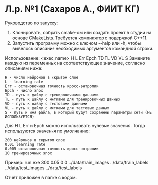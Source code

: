 # Л.р. №1 (Сахаров А., ФИИТ КГ)

Руководство по запуску:
1. Клонировать, собрать cmake-ом или создать проект в студии на основе CMakeLists. Требуется компилятор с подержкой С++11.
2. Запустить программу можно с ключом --help или -h, чтобы вывелось описание необходимых аргументов командной строки.

Использование: <exec_name> H L Err Epch TD TL VD VL S
Замените каждую из переменных на соответствующее значение, согласно описаниям ниже:
  
  
  	H - число нейронов в скрытом слое
  	L - learning rate
  	Err - остановочная точность кросс-энтропии
  	Epch - число эпох
  	TD - путь к файлу с тренировочными данными
  	TL - путь к файлу с метками для тренировочных данных
  	VD - путь к файлу с тестовыми данными
  	VL - путь к файлу с метками для тестовых данных
  	S - путь и имя файла, в который будут сохранены параметры сети (НЕ ИСПОЛЬЗУЕТСЯ)
    
  
  Для H L Err и Epch можно использовать нулевые значения. Тогда используются значения по умолчанию:
  
  
  	200 нейронов в скрытом слое
  	0.01 learning rate
  	0.005 остановочная точность кросс-энтропии
  	10 тренировочных эпох
        
  Пример: run.exe 300 0.05 0 0 ../data/train_images ../data/train_labels ../data/test_images ../data/test_labels
  
  Отчёт приложен в папке с кодом.

